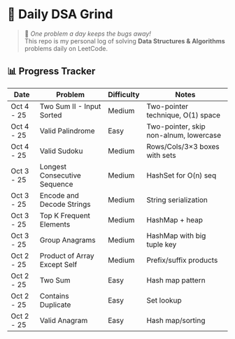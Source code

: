 # 🚀 Daily DSA Grind

> 🌱 _One problem a day keeps the bugs away!_  
> This repo is my personal log of solving **Data Structures & Algorithms** problems daily on LeetCode.

## 📊 Progress Tracker

| Date       | Problem                      | Difficulty | Notes                                  |
| ---------- | ---------------------------- | ---------- | -------------------------------------- |
| Oct 4 - 25 | Two Sum II - Input Sorted    | Medium     | Two-pointer technique, O(1) space      |
| Oct 4 - 25 | Valid Palindrome             | Easy       | Two-pointer, skip non-alnum, lowercase |
| Oct 4 - 25 | Valid Sudoku                 | Medium     | Rows/Cols/3×3 boxes with sets          |
| Oct 3 - 25 | Longest Consecutive Sequence | Medium     | HashSet for O(n) seq                   |
| Oct 3 - 25 | Encode and Decode Strings    | Medium     | String serialization                   |
| Oct 3 - 25 | Top K Frequent Elements      | Medium     | HashMap + heap                         |
| Oct 3 - 25 | Group Anagrams               | Medium     | HashMap with big tuple key             |
| Oct 2 - 25 | Product of Array Except Self | Medium     | Prefix/suffix products                 |
| Oct 2 - 25 | Two Sum                      | Easy       | Hash map pattern                       |
| Oct 2 - 25 | Contains Duplicate           | Easy       | Set lookup                             |
| Oct 2 - 25 | Valid Anagram                | Easy       | Hash map/sorting                       |
